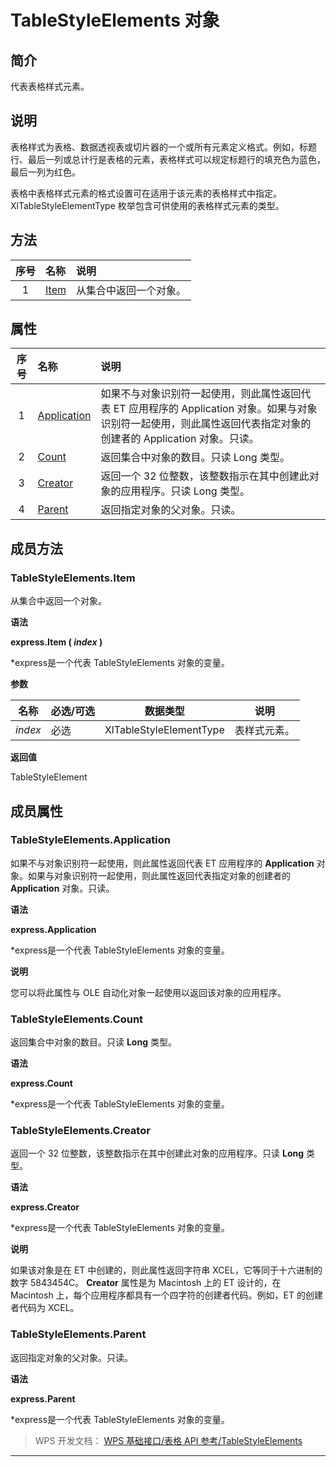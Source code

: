 # TableStyleElements 对象

## 简介

代表表格样式元素。

## 说明

表格样式为表格、数据透视表或切片器的一个或所有元素定义格式。例如，标题行、最后一列或总计行是表格的元素，表格样式可以规定标题行的填充色为蓝色，最后一列为红色。

表格中表格样式元素的格式设置可在适用于该元素的表格样式中指定。 XlTableStyleElementType 枚举包含可供使用的表格样式元素的类型。

## 方法

| 序号 | 名称                             | 说明                   |
|:----:|:---------------------------------|:-----------------------|
|  1   | [Item](#TableStyleElements.Item) | 从集合中返回一个对象。 |

## 属性

| 序号 | 名称                                           | 说明                                                                                                                                                               |
|:----:|:-----------------------------------------------|:-------------------------------------------------------------------------------------------------------------------------------------------------------------------|
|  1   | [Application](#TableStyleElements.Application) | 如果不与对象识别符一起使用，则此属性返回代表 ET 应用程序的 Application 对象。如果与对象识别符一起使用，则此属性返回代表指定对象的创建者的 Application 对象。只读。 |
|  2   | [Count](#TableStyleElements.Count)             | 返回集合中对象的数目。只读 Long 类型。                                                                                                                             |
|  3   | [Creator](#TableStyleElements.Creator)         | 返回一个 32 位整数，该整数指示在其中创建此对象的应用程序。只读 Long 类型。                                                                                         |
|  4   | [Parent](#TableStyleElements.Parent)           | 返回指定对象的父对象。只读。                                                                                                                                       |

## 成员方法

### TableStyleElements.Item

从集合中返回一个对象。

**语法**

**express.Item ( *index* )**

\*express是一个代表 TableStyleElements 对象的变量。

**参数**

| 名称    | 必选/可选 | 数据类型                | 说明         |
|---------|-----------|-------------------------|--------------|
| *index* | 必选      | XlTableStyleElementType | 表样式元素。 |

**返回值**

TableStyleElement

## 成员属性

### TableStyleElements.Application

如果不与对象识别符一起使用，则此属性返回代表 ET 应用程序的 **Application** 对象。如果与对象识别符一起使用，则此属性返回代表指定对象的创建者的 **Application** 对象。只读。

**语法**

**express.Application**

\*express是一个代表 TableStyleElements 对象的变量。

**说明**

您可以将此属性与 OLE 自动化对象一起使用以返回该对象的应用程序。

### TableStyleElements.Count

返回集合中对象的数目。只读 **Long** 类型。

**语法**

**express.Count**

\*express是一个代表 TableStyleElements 对象的变量。

### TableStyleElements.Creator

返回一个 32 位整数，该整数指示在其中创建此对象的应用程序。只读 **Long** 类型。

**语法**

**express.Creator**

\*express是一个代表 TableStyleElements 对象的变量。

**说明**

如果该对象是在 ET 中创建的，则此属性返回字符串 XCEL，它等同于十六进制的数字 5843454C。 **Creator** 属性是为 Macintosh 上的 ET 设计的，在 Macintosh 上，每个应用程序都具有一个四字符的创建者代码。例如，ET 的创建者代码为 XCEL。

### TableStyleElements.Parent

返回指定对象的父对象。只读。

**语法**

**express.Parent**

\*express是一个代表 TableStyleElements 对象的变量。

> WPS 开发文档： [WPS 基础接口/表格 API 参考/TableStyleElements](https://qn.cache.wpscdn.cn/encs/doc/office_v19/index.htm)

------------------------------------------------------------------------
